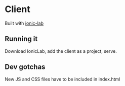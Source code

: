 # Client

Built with [ionic-lab](http://lab.ionic.io/)

## Running it

Download IonicLab, add the client as a project, serve.

## Dev gotchas

New JS and CSS files have to be included in index.html